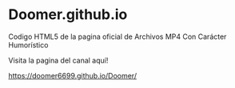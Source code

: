 # Doomer.github.io
Codigo HTML5 de la pagina oficial de Archivos MP4 Con Carácter Humorístico

Visita la pagina del canal aquí!

https://doomer6699.github.io/Doomer/
